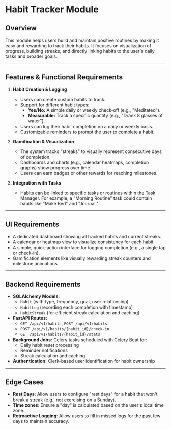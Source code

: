 # Habit Tracker Module

## Overview
This module helps users build and maintain positive routines by making it easy and rewarding to track their habits. It focuses on visualization of progress, building streaks, and directly linking habits to the user's daily tasks and broader goals.

---

## Features & Functional Requirements

1.  **Habit Creation & Logging**
    * Users can create custom habits to track.
    * Support for different habit types:
        * **Yes/No:** A simple daily or weekly check-off (e.g., "Meditated").
        * **Measurable:** Track a specific quantity (e.g., "Drank 8 glasses of water").
    * Users can log their habit completion on a daily or weekly basis.
    * Customizable reminders to prompt the user to complete a habit.

2.  **Gamification & Visualization**
    * The system tracks "streaks" to visually represent consecutive days of completion.
    * Dashboards and charts (e.g., calendar heatmaps, completion graphs) show progress over time.
    * Users can earn badges or other rewards for reaching milestones.

3.  **Integration with Tasks**
    * Habits can be linked to specific tasks or routines within the Task Manager. For example, a "Morning Routine" task could contain habits like "Make Bed" and "Journal."

---

## UI Requirements

* A dedicated dashboard showing all tracked habits and current streaks.
* A calendar or heatmap view to visualize consistency for each habit.
* A simple, quick-action interface for logging completion (e.g., a single tap or check-in).
* Gamification elements like visually rewarding streak counters and milestone animations.

---

## Backend Requirements

* **SQLAlchemy Models:** 
  * `Habit` (with type, frequency, goal, user relationship)
  * `HabitLog` (recording each completion with timestamp)
  * `HabitStreak` (for efficient streak calculation and caching)
* **FastAPI Routes:**
  * `GET /api/v1/habits`, `POST /api/v1/habits`
  * `POST /api/v1/habits/{habit_id}/check-in`
  * `GET /api/v1/habits/{habit_id}/stats`
* **Background Jobs:** Celery tasks scheduled with Celery Beat for:
  * Daily habit reset processing
  * Reminder notifications
  * Streak calculation and caching
* **Authentication:** Clerk-based user identification for habit ownership

---

## Edge Cases

* **Rest Days**: Allow users to configure "rest days" for a habit that won't break a streak (e.g., not exercising on a Sunday).
* **Time zones**: Ensure a "day" is calculated based on the user's local time zone.
* **Retroactive Logging**: Allow users to fill in missed logs for the past few days to maintain accuracy.